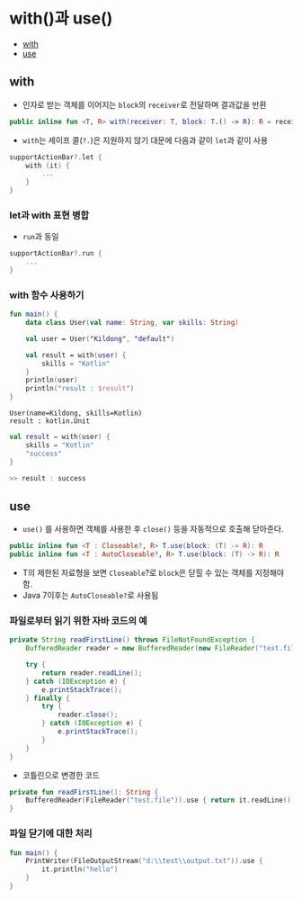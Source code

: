 # with()과 use()
- [with](#with)
- [use](#use)

## with
- 인자로 받는 객체를 이어지는 `block`의 `receiver`로 전달하며 결과값을 반환
```kotlin
public inline fun <T, R> with(receiver: T, block: T.() -> R): R = receiver.block()
```
- `with`는 세이프 콜(`?.`)은 지원하지 않기 대문에 다음과 같이 `let`과 같이 사용
```kotlin
supportActionBar?.let {
    with (it) {
        ...
    }
}
```
### let과 with 표현 병합
- `run`과 동일
```kotlin
supportActionBar?.run {
    ...
}
```
### with 함수 사용하기
```kotlin
fun main() {
    data class User(val name: String, var skills: String)

    val user = User("Kildong", "default")

    val result = with(user) {
        skills = "Kotlin"
    }
    println(user)
    println("result : $result")
}
```
```
User(name=Kildong, skills=Kotlin)
result : kotlin.Unit
```
```kotlin
val result = with(user) {
    skills = "Kotlin"
    "success"
}

>> result : success
```

## use
- `use()` 를 사용하면 객체를 사용한 후 `close()` 등을 자동적으로 호출해 닫아준다.
```kotlin
public inline fun <T : Closeable?, R> T.use(block: (T) -> R): R
public inline fun <T : AutoCloseable?, R> T.use(block: (T) -> R): R
```
- T의 제한된 자료형을 보면 `Closeable`?로 `block`은 닫힐 수 있는 객체를 지정해야 함.
- Java 7이후는 `AutoCloseable?`로 사용됨

### 파일로부터 읽기 위한 자바 코드의 예
```java
private String readFirstLine() throws FileNotFoundException {
    BufferedReader reader = new BufferedReader(new FileReader("test.file"));

    try {
        return reader.readLine();
    } catch (IOException e) {
        e.printStackTrace();
    } finally {
        try {
            reader.close();
        } catch (IOException e) {
            e.printStackTrace();
        }
    }
}
```
- 코틀린으로 변경한 코드
```kotlin
private fun readFirstLine(): String {
    BufferedReader(FileReader("test.file")).use { return it.readLine() }
}
```
### 파일 닫기에 대한 처리
```kotlin
fun main() {
    PrintWriter(FileOutputStream("d:\\test\\output.txt")).use {
        it.println("hello")
    }
}
```